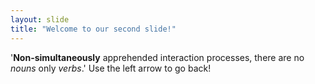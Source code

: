 ```yaml
---
layout: slide
title: "Welcome to our second slide!"
---
```

'**Non-simultaneously** apprehended interaction processes, there are no *nouns* only *verbs*.'
Use the left arrow to go back!
